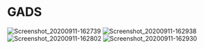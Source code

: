 # GADS
![Screenshot_20200911-162739](https://user-images.githubusercontent.com/61970374/92953971-8f803700-f45a-11ea-82ca-cbae5864ea11.png)
![Screenshot_20200911-162938](https://user-images.githubusercontent.com/61970374/92954003-9c048f80-f45a-11ea-95a6-5cdeb8917ad3.png)
![Screenshot_20200911-162802](https://user-images.githubusercontent.com/61970374/92954010-9d35bc80-f45a-11ea-8468-67703f9faaf8.png)
![Screenshot_20200911-162930](https://user-images.githubusercontent.com/61970374/92954011-9dce5300-f45a-11ea-8994-930800999312.png)
